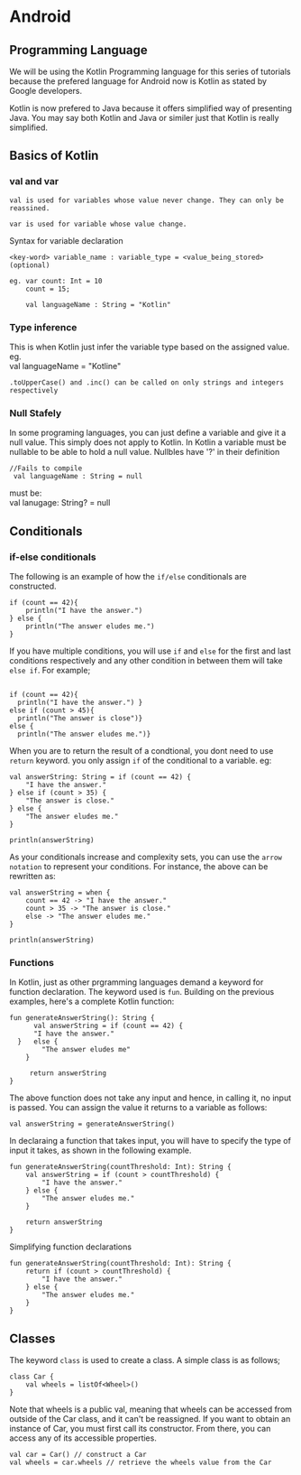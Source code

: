 # Android

## Programming Language 
We will be using the Kotlin Programming language for this series of 
tutorials because the prefered language for Android now is Kotlin as
stated by Google developers.

Kotlin is now prefered to Java because it offers simplified way of presenting
Java. You may say both Kotlin and Java or similer just that Kotlin is really 
simplified.


## Basics of Kotlin
### val and var

``` 
val is used for variables whose value never change. They can only be reassined.

var is used for variable whose value change.

```

Syntax for variable declaration

```
<key-word> variable_name : variable_type = <value_being_stored> (optional)

eg. var count: Int = 10
    count = 15;

    val languageName : String = "Kotlin"
```

### Type inference

This is when Kotlin just infer the variable type based on the assigned value.
eg. 	 
	val languageName = "Kotline" 

	.toUpperCase() and .inc() can be called on only strings and integers respectively


### Null Stafely
In some programing languages, you can just define a variable and give it a null 
value. This simply does not apply to Kotlin. In Kotlin a variable must be 
nullable to be able to hold a null value. Nullbles have '?' in their definition

	//Fails to compile
	 val languageName : String = null 
must be:	 
	 val lanugage: String? = null

## Conditionals
### if-else conditionals
The following is an example of how the `if/else` conditionals are constructed.
```
if (count == 42){
    println("I have the answer.")
} else {
    println("The answer eludes me.")
}

```

If you have multiple conditions, you will use `if` and `else` for the first
and last conditions respectively and any other condition in between them will
take `else if`. For example;

``` 

if (count == 42){ 
  println("I have the answer.") } 
else if (count > 45){
  println("The answer is close")} 
else { 
  println("The answer eludes me.")}

```

When you are to return the result of a condtional, you dont need to use `return`
keyword. you only assign `if` of the conditional to a variable. 
eg:
```
val answerString: String = if (count == 42) {
    "I have the answer."
} else if (count > 35) {
    "The answer is close."
} else {
    "The answer eludes me."
}

println(answerString)

```

As your conditionals increase and complexity sets, you can use the `arrow notation` to represent
your conditions. For instance, the above can be rewritten as:
```
val answerString = when {
    count == 42 -> "I have the answer."
    count > 35 -> "The answer is close."
    else -> "The answer eludes me."
}

println(answerString)

```

### Functions
In Kotlin, just as other prgramming languages demand a keyword for function 
declaration. The keyword used is `fun`.
Building on the previous examples, here's a complete Kotlin function:

```
fun generateAnswerString(): String {
      val answerString = if (count == 42) {
      "I have the answer."
  }   else {
        "The answer eludes me"
    }

     return answerString
}

```
The above function does not take any input and hence, in calling it, no input 
is passed.
You can assign the value it returns to a variable as follows:

```
val answerString = generateAnswerString()

```

In declaraing a function that takes input, you will have to specify the type of
input it takes, as shown in the following example.

```
fun generateAnswerString(countThreshold: Int): String {
    val answerString = if (count > countThreshold) {
        "I have the answer."
    } else {
        "The answer eludes me."
    }

    return answerString
}

```

Simplifying function declarations 

```
fun generateAnswerString(countThreshold: Int): String {
    return if (count > countThreshold) {
        "I have the answer."
    } else {
        "The answer eludes me."
    }
}

```


## Classes
The keyword `class` is used to create a class. A simple class is as follows;

```
class Car {
    val wheels = listOf<Wheel>()
}
```
Note that wheels is a public val, meaning that wheels can be accessed from 
outside of the Car class, and it can't be reassigned. If you want to obtain 
an instance of Car, you must first call its constructor. From there, 
you can access any of its accessible properties.

```
val car = Car() // construct a Car
val wheels = car.wheels // retrieve the wheels value from the Car

```

